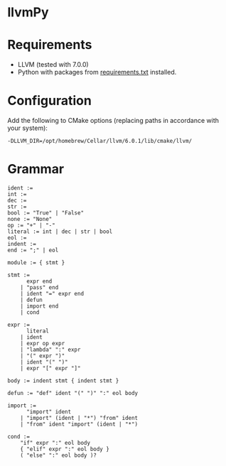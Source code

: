llvmPy
===

# Requirements

- LLVM (tested with 7.0.0)
- Python with packages from [requirements.txt](./requirements.txt) installed.

# Configuration

Add the following to CMake options (replacing paths in accordance with your system):

```
-DLLVM_DIR=/opt/homebrew/Cellar/llvm/6.0.1/lib/cmake/llvm/
```

# Grammar

```
ident :=
int :=
dec :=
str :=
bool := "True" | "False"
none := "None"
op := "+" | "-"
literal := int | dec | str | bool
eol :=
indent :=
end := ";" | eol

module := { stmt }

stmt := 
      expr end
    | "pass" end
    | ident "=" expr end
    | defun
    | import end
    | cond

expr := 
      literal
    | ident
    | expr op expr
    | "lambda" ":" expr
    | "(" expr ")"
    | ident "(" ")"
    | expr "[" expr "]"
    
body := indent stmt { indent stmt }
    
defun := "def" ident "(" ")" ":" eol body
    
import :=
      "import" ident
    | "import" (ident | "*") "from" ident
    | "from" ident "import" (ident | "*")
    
cond :=
    "if" expr ":" eol body
    { "elif" expr ":" eol body }
    ( "else" ":" eol body )?
```

